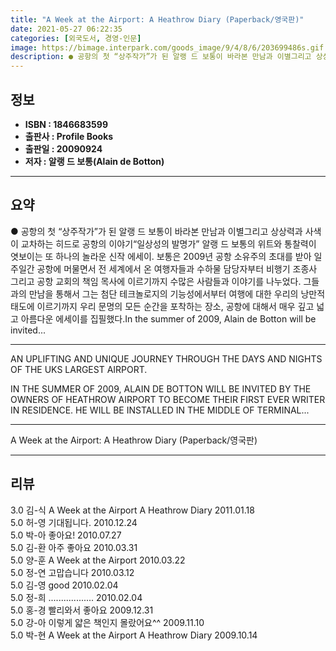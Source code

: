 ```yaml
---
title: "A Week at the Airport: A Heathrow Diary (Paperback/영국판)"
date: 2021-05-27 06:22:35
categories: [외국도서, 경영-인문]
image: https://bimage.interpark.com/goods_image/9/4/8/6/203699486s.gif
description: ● 공항의 첫 “상주작가”가 된 알랭 드 보통이 바라본 만남과 이별그리고 상상력과 사색이 교차하는 히드로 공항의 이야기“일상성의 발명가” 알랭 드 보통의 위트와 통찰력이 엿보이는 또 하나의 놀라운 신작 에세이. 보통은 2009년 공항 소유주의 초대를 받아 일주일간 공항에 머물면서 전
---
```


## **정보**

- **ISBN : 1846683599**
- **출판사 : Profile Books**
- **출판일 : 20090924**
- **저자 : 알랭 드 보통(Alain de Botton)**

------



## **요약**

●  공항의 첫 “상주작가”가 된 알랭 드 보통이 바라본 만남과 이별그리고 상상력과 사색이 교차하는 히드로 공항의 이야기“일상성의 발명가” 알랭 드 보통의 위트와 통찰력이 엿보이는 또 하나의 놀라운 신작 에세이. 보통은 2009년 공항 소유주의 초대를 받아 일주일간 공항에 머물면서 전 세계에서 온 여행자들과 수하물 담당자부터 비행기 조종사 그리고 공항 교회의 책임 목사에 이르기까지 수많은 사람들과 이야기를 나누었다. 그들과의 만남을 통해서 그는 첨단 테크놀로지의 기능성에서부터 여행에 대한 우리의 낭만적 태도에 이르기까지 우리 문명의 모든 순간을 포착하는 장소, 공항에 대해서 매우 깊고 넓고 아름다운 에세이를 집필했다.In the summer of 2009, Alain de Botton will be invited...

------

AN UPLIFTING AND UNIQUE JOURNEY THROUGH THE DAYS AND NIGHTS OF THE UKS LARGEST AIRPORT.

IN THE SUMMER OF 2009, ALAIN DE BOTTON WILL BE INVITED BY THE OWNERS OF HEATHROW AIRPORT TO BECOME THEIR FIRST EVER WRITER IN RESIDENCE. HE WILL BE INSTALLED IN THE MIDDLE OF TERMINAL... 

------


A Week at the Airport: A Heathrow Diary (Paperback/영국판) 

------


## **리뷰** 

3.0 김-식 A Week at the Airport A Heathrow Diary 2011.01.18 <br/>5.0 허-영 기대됩니다.  2010.12.24 <br/>5.0 박-아 좋아요!  2010.07.27 <br/>5.0 김-환 아주 좋아요 2010.03.31 <br/>5.0 양-훈 A Week at the Airport 2010.03.22 <br/>5.0 정-연 고맙습니다 2010.03.12 <br/>5.0 김-영 good 2010.02.04 <br/>5.0 정-희 .................. 2010.02.04 <br/>5.0 홍-경 빨리와서 좋아요  2009.12.31 <br/>5.0 강-아 이렇게 얇은 책인지 몰랐어요^^ 2009.11.10 <br/>5.0 박-현 A Week at the Airport A Heathrow Diary  2009.10.14 <br/>